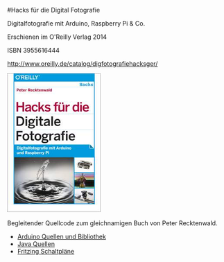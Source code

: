 #Hacks für die Digital Fotografie

Digitalfotografie mit Arduino, Raspberry Pi & Co.

Erschienen im O'Reilly Verlag 2014

ISBN 3955616444

http://www.oreilly.de/catalog/digfotografiehacksger/

[![Cover](Images/cover_small.jpg)](Images/cover.jpg)

Begleitender Quellcode zum gleichnamigen Buch von Peter Recktenwald. 

* [Arduino Quellen und Bibliothek](Arduino)
* [Java Quellen](Java)
* [Fritzing Schaltpläne](Fritzing)


